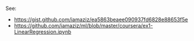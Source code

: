 

See: 

- https://gist.github.com/iamaziz/ea5863beaee090937fd6828e88653f5e
- https://github.com/iamaziz/ml/blob/master/coursera/ex1-LinearRegression.ipynb


